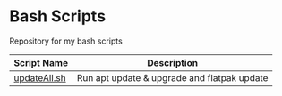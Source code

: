 # Bash Scripts

Repository for my bash scripts

| Script Name | Description |
| ---------------- | ---------------- |
| [updateAll.sh](Scripts/updateAll.sh) | Run apt update & upgrade and flatpak update |
